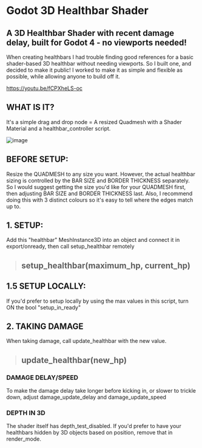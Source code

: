 # Godot 3D Healthbar Shader
A 3D Healthbar Shader with recent damage delay, built for Godot 4 - no viewports needed! 
---
When creating healthbars I had trouble finding good references for a basic shader-based 3D healthbar without needing viewports. So I built one, and decided to make it public! 
I worked to make it as simple and flexible as possible, while allowing anyone to build off it. 

https://youtu.be/fCPXheLS-oc

## WHAT IS IT?
It's a simple drag and drop node = A resized Quadmesh with a Shader Material and a healthbar_controller script.

![image](https://github.com/diesellaws/Godot3DHealthbarShader/assets/1047027/28a4cf26-c21b-43fb-b5fa-d147577abb18)


## BEFORE SETUP:
Resize the QUADMESH to any size you want. However, the actual healthbar sizing is controlled by the BAR SIZE and BORDER THICKNESS separately. So I would suggest getting the size you'd like for your QUADMESH first, then adjusting BAR SIZE and BORDER THICKNESS last. Also, I recommend doing this with 3 distinct colours so it's easy to tell where the edges match up to.

## 1. SETUP:
Add this "healthbar" MeshInstance3D into an object and connect it in export/onready, then call setup_healthbar remotely
> ## setup_healthbar(maximum_hp, current_hp)

## 1.5 SETUP LOCALLY:
If you'd prefer to setup locally by using the max values in this script, turn ON the bool "setup_in_ready"

## 2. TAKING DAMAGE
When taking damage, call update_healthbar with the new value.
> ## update_healthbar(new_hp)

### DAMAGE DELAY/SPEED
To make the damage delay take longer before kicking in, or slower to trickle down, adjust damage_update_delay and damage_update_speed

### DEPTH IN 3D
The shader itself has depth_test_disabled. If you'd prefer to have your healthbars hidden by 3D objects based on position, remove that in render_mode.

